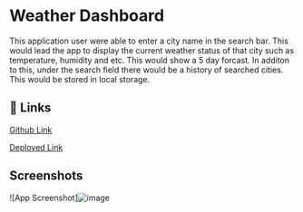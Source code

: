 
# Weather Dashboard

This application user were able to enter a city name in the search bar. This would lead the app to display the current weather status of that city such as temperature, humidity and etc. This would show a 5 day forcast. In additon to this, under the search field there would be a history of searched cities. This would be stored in local storage.
## 🔗 Links
[Github Link](https://github.com/EagleLe/6-Weather-Dashboard)

[Deployed Link](https://eaglele.github.io/6-Weather-Dashboard/)


  
## Screenshots

![App Screenshot]![image](https://user-images.githubusercontent.com/85507148/130022181-1573be05-e27e-4758-aaf3-2a4214d778e9.png)

  

